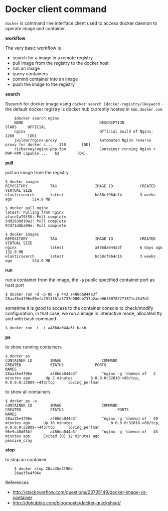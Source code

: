 
# Docker client command

`docker` is command line interface client used to access docker daemon to operate image and container. 

**workflow**

The very basic workflow is

* search for a image in a remote registry
* pull image from the registry to the docker host
* run an image
* query containers
* commit container into an image
* push the image to the registry

**search**

Ssearch for docker image using `docker search [docker-registry/]keyword` - the default docker registry is docker hub currently hosted in `hub.docker.com`

        $docker search nginx
        NAME                                  DESCRIPTION                                     STARS     OFFICIAL 
        nginx                                 Official build of Nginx.                        1260      [OK]
        jwilder/nginx-proxy                   Automated Nginx reverse proxy for docker c...   318       [OK]
        richarvey/nginx-php-fpm               Container running Nginx + PHP-FPM capable ...   63        [OK]

**pull**

pull an image from the registry

    $ docker images
    REPOSITORY          TAG                 IMAGE ID            CREATED             VIRTUAL SIZE
    elasticsearch       latest              bd58cf964c1b        3 weeks ago         514.9 MB

    $ docker pull nginx
    latest: Pulling from nginx
    aface2a79f55: Pull complete
    5dd2638d10a1: Pull complete
    97df1ddba09e: Pull complete
    
    $ docker images
    REPOSITORY          TAG                 IMAGE ID            CREATED             VIRTUAL SIZE
    nginx               latest              a486da044a3f        6 days ago          132.9 MB
    elasticsearch       latest              bd58cf964c1b        3 weeks ago         514.9 MB

**run**

run a container from the image, the `-p` public specified container port as host port 

    $ docker run -d -p 80 -p 443 a486da044a3f
    28aa35e4f96e80efa291116fa5737d980bb737a2aee06f60787271871c4547d1

sometime it is good to access to the container console to check/modify configuration, in that case, we run a image in interactive mode, allocated tty and with bash command

    $ docker run -t -i a486da044a3f bash

**ps**

to show running containers

    $ docker ps
    CONTAINER ID        IMAGE                  COMMAND                CREATED             STATUS              PORTS                                              NAMES
    28aa35e4f96e        a486da044a3f           "nginx -g 'daemon of   2 minutes ago       Up 2 minutes        0.0.0.0:32810->80/tcp, 0.0.0.0:32809->443/tcp      loving_perlman

to show all containers

    $ docker ps -a
    CONTAINER ID        IMAGE                  COMMAND                CREATED             STATUS                        PORTS                                              NAMES
    28aa35e4f96e        a486da044a3f           "nginx -g 'daemon of   40 minutes ago      Up 10 minutes                 0.0.0.0:32810->80/tcp, 0.0.0.0:32809->443/tcp      loving_perlman
    96e9c48d03bf        a486da044a3f           "nginx -g 'daemon of   43 minutes ago      Exited (0) 12 minutes ago                                                        pensive_cray

**stop**

to stop an container

        $ docker stop 28aa35e4f96e
        28aa35e4f96e

References

* http://stackoverflow.com/questions/23735149/docker-image-vs-container
* http://dghubble.com/blog/posts/docker-quicksheet/
